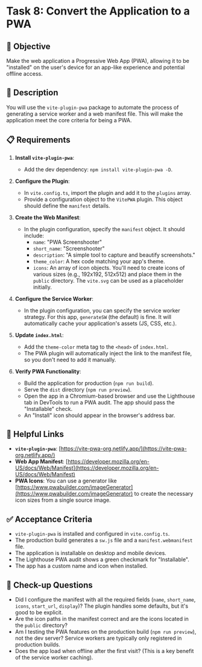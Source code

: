 # Task 8: Convert the Application to a PWA

## 🎯 Objective

Make the web application a Progressive Web App (PWA), allowing it to be "installed" on the user's device for an app-like experience and potential offline access.

## 📝 Description

You will use the `vite-plugin-pwa` package to automate the process of generating a service worker and a web manifest file. This will make the application meet the core criteria for being a PWA.

## 📋 Requirements

1.  **Install `vite-plugin-pwa`**:

    - Add the dev dependency: `npm install vite-plugin-pwa -D`.

2.  **Configure the Plugin**:

    - In `vite.config.ts`, import the plugin and add it to the `plugins` array.
    - Provide a configuration object to the `VitePWA` plugin. This object should define the `manifest` details.

3.  **Create the Web Manifest**:

    - In the plugin configuration, specify the `manifest` object. It should include:
      - `name`: "PWA Screenshooter"
      - `short_name`: "Screenshooter"
      - `description`: "A simple tool to capture and beautify screenshots."
      - `theme_color`: A hex code matching your app's theme.
      - `icons`: An array of icon objects. You'll need to create icons of various sizes (e.g., 192x192, 512x512) and place them in the `public` directory. The `vite.svg` can be used as a placeholder initially.

4.  **Configure the Service Worker**:

    - In the plugin configuration, you can specify the service worker strategy. For this app, `generateSW` (the default) is fine. It will automatically cache your application's assets (JS, CSS, etc.).

5.  **Update `index.html`**:

    - Add the `theme-color` meta tag to the `<head>` of `index.html`.
    - The PWA plugin will automatically inject the link to the manifest file, so you don't need to add it manually.

6.  **Verify PWA Functionality**:
    - Build the application for production (`npm run build`).
    - Serve the `dist` directory (`npm run preview`).
    - Open the app in a Chromium-based browser and use the Lighthouse tab in DevTools to run a PWA audit. The app should pass the "Installable" check.
    - An "Install" icon should appear in the browser's address bar.

## 🔗 Helpful Links

- **`vite-plugin-pwa`**: [https://vite-pwa-org.netlify.app/](https://vite-pwa-org.netlify.app/)
- **Web App Manifest**: [https://developer.mozilla.org/en-US/docs/Web/Manifest](https://developer.mozilla.org/en-US/docs/Web/Manifest)
- **PWA Icons**: You can use a generator like [https://www.pwabuilder.com/imageGenerator](https://www.pwabuilder.com/imageGenerator) to create the necessary icon sizes from a single source image.

## ✅ Acceptance Criteria

- `vite-plugin-pwa` is installed and configured in `vite.config.ts`.
- The production build generates a `sw.js` file and a `manifest.webmanifest` file.
- The application is installable on desktop and mobile devices.
- The Lighthouse PWA audit shows a green checkmark for "Installable".
- The app has a custom name and icon when installed.

## 🧐 Check-up Questions

- Did I configure the manifest with all the required fields (`name`, `short_name`, `icons`, `start_url`, `display`)? The plugin handles some defaults, but it's good to be explicit.
- Are the icon paths in the manifest correct and are the icons located in the `public` directory?
- Am I testing the PWA features on the production build (`npm run preview`), not the dev server? Service workers are typically only registered in production builds.
- Does the app load when offline after the first visit? (This is a key benefit of the service worker caching).
